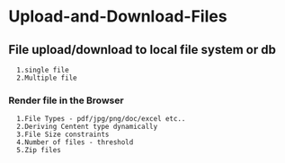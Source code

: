 # Upload-and-Download-Files

## File upload/download to local file system or db
```
  1.single file
  2.Multiple file
```
### Render file in the Browser
```
  1.File Types - pdf/jpg/png/doc/excel etc..
  2.Deriving Centent type dynamically
  3.File Size constraints
  4.Number of files - threshold
  5.Zip files
```
